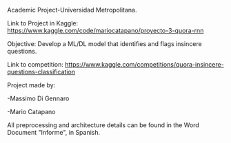 Academic Project-Universidad Metropolitana.

Link to Project in Kaggle: https://www.kaggle.com/code/mariocatapano/proyecto-3-quora-rnn

Objective: Develop a ML/DL model that identifies and flags insincere questions. 

Link to competition: https://www.kaggle.com/competitions/quora-insincere-questions-classification

Project made by:

-Massimo Di Gennaro

-Mario Catapano

All preprocessing and architecture details can be found in the Word Document "Informe", in Spanish.

